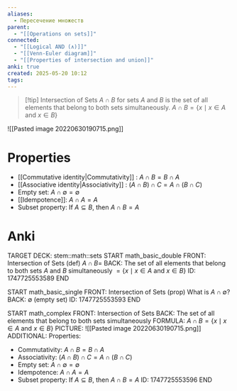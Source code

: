 ```yaml
---
aliases:
  - Пересечение множеств
parent:
  - "[[Operations on sets]]"
connected:
  - "[[Logical AND (∧)]]"
  - "[[Venn-Euler diagram]]"
  - "[[Properties of intersection and union]]"
anki: true
created: 2025-05-20 10:12
tags: 
---
```


> [!tip] Intersection of Sets $A \cap B$ for sets $A$ and $B$
> is the set of all elements that belong to both sets simultaneously.
$A \cap B = \{x \mid x \in A \text{ and } x \in B\}$

![[Pasted image 20220630190715.png]]

# Properties
- [[Commutative identity|Commutativity]] : $A \cap B = B \cap A$
- [[Associative identity|Associativity]] : $(A \cap B) \cap C = A \cap (B \cap C)$
- Empty set: $A \cap \emptyset = \emptyset$
- [[Idempotence]]: $A \cap A = A$
- Subset property: If $A \subseteq B$, then $A \cap B = A$

# Anki
TARGET DECK: stem::math::sets
START
math_basic_double
FRONT: Intersection of Sets (def)
$A \cap B =$
BACK: The set of all elements that belong to both sets $A$ and $B$ simultaneously
$= \{x \mid x \in A \text{ and } x \in B\}$
ID: 1747725553589
END

START
math_basic_single
FRONT: Intersection of Sets (prop)
What is $A \cap \emptyset$?
BACK: $\emptyset$ (empty set)
ID: 1747725553593
END

START
math_complex
FRONT: Intersection of Sets
BACK: The set of all elements that belong to both sets simultaneously
FORMULA: $A \cap B = \{x \mid x \in A \text{ and } x \in B\}$
PICTURE: ![[Pasted image 20220630190715.png]]
ADDITIONAL: Properties:
- Commutativity: $A \cap B = B \cap A$
- Associativity: $(A \cap B) \cap C = A \cap (B \cap C)$
- Empty set: $A \cap \emptyset = \emptyset$
- Idempotence: $A \cap A = A$
- Subset property: If $A \subseteq B$, then $A \cap B = A$
ID: 1747725553596
END